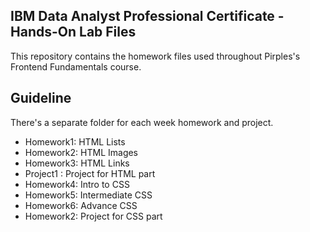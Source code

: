 ## IBM Data Analyst Professional Certificate - Hands-On Lab Files

This repository contains the homework files used throughout Pirples's Frontend Fundamentals course.

## Guideline

There's a separate folder for each week homework and project.

* Homework1: HTML Lists
* Homework2: HTML Images
* Homework3: HTML Links
* Project1 : Project for HTML part
* Homework4: Intro to CSS
* Homework5: Intermediate CSS
* Homework6: Advance CSS
* Homework2: Project for CSS part